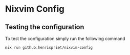 # Nixvim Config

## Testing the configuration

To test the configuration simply run the following command

```
nix run github:henrispriet/nixvim-config
```
